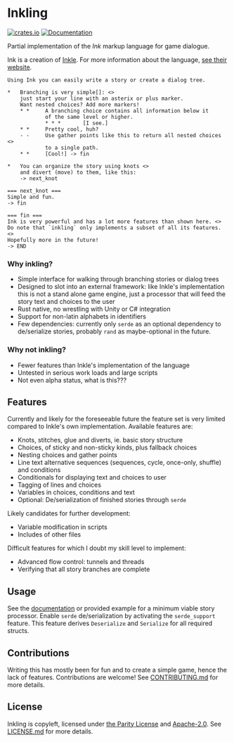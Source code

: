# Inkling

[![crates.io](https://img.shields.io/crates/v/inkling.svg)](https://crates.io/crates/inkling) [![Documentation](https://docs.rs/inkling/badge.svg)](https://docs.rs/inkling)

Partial implementation of the *Ink* markup language for game dialogue.

Ink is a creation of [Inkle](https://www.inklestudios.com/). For more information about the language, [see their website](https://www.inklestudios.com/ink/).

```
Using Ink you can easily write a story or create a dialog tree.

*   Branching is very simple[]: <>
    just start your line with an asterix or plus marker.
    Want nested choices? Add more markers!
    * *     A branching choice contains all information below it
            of the same level or higher.
            * * *       [I see.]
    * *     Pretty cool, huh?
    - -     Use gather points like this to return all nested choices <>
            to a single path.
    * *     [Cool!] -> fin

*   You can organize the story using knots <>
    and divert (move) to them, like this:
    -> next_knot

=== next_knot ===
Simple and fun.
-> fin

=== fin ===
Ink is very powerful and has a lot more features than shown here. <>
Do note that `inkling` only implements a subset of all its features. <>
Hopefully more in the future!
-> END
```

### Why inkling?

*   Simple interface for walking through branching stories or dialog trees
*   Designed to slot into an external framework: like Inkle's implementation this is not a stand alone game engine, just a processor that will feed the story text and choices to the user
*   Rust native, no wrestling with Unity or C# integration
*   Support for non-latin alphabets in identifiers
*   Few dependencies: currently only `serde` as an optional dependency to de/serialize stories, probably `rand` as maybe-optional in the future.

### Why not inkling?

*   Fewer features than Inkle's implementation of the language
*   Untested in serious work loads and large scripts
*   Not even alpha status, what is this???


## Features

Currently and likely for the foreseeable future the feature set is very limited compared to Inkle's own implementation. Available features are:

*   Knots, stitches, glue and diverts, ie. basic story structure
*   Choices, of sticky and non-sticky kinds, plus fallback choices
*   Nesting choices and gather points
*   Line text alternative sequences (sequences, cycle, once-only, shuffle) and conditions
*   Conditionals for displaying text and choices to user
*   Tagging of lines and choices
*   Variables in choices, conditions and text
*   Optional: De/serialization of finished stories through `serde`

Likely candidates for further development:

*   Variable modification in scripts
*   Includes of other files

Difficult features for which I doubt my skill level to implement:

*   Advanced flow control: tunnels and threads
*   Verifying that all story branches are complete


## Usage

See the [documentation](https://docs.rs/inkling/) or provided example for a minimum viable story processor. Enable `serde` de/serialization by activating the `serde_support` feature. This feature derives `Deserialize` and `Serialize` for all required structs.


## Contributions

Writing this has mostly been for fun and to create a simple game, hence the lack of features. Contributions are welcome! See [CONTRIBUTING.md](CONTRIBUTING.md) for more details.


## License
Inkling is copyleft, licensed under [the Parity License](LICENSE-PARITY.md) and [Apache-2.0](LICENSE-APACHE.txt). See [LICENSE.md](LICENSE.md) for more details.
